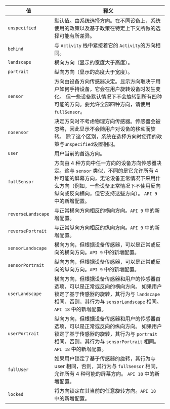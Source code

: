 值 | 释义
--- | ---
`unspecified` | 默认值。由系统选择方向。在不同设备上，系统使用的政策以及基于政策在特定上下文所做的选择可能有所差异。
`behind` | 与 `Activity` 栈中紧接着它的 `Activity`的方向相同。
`landscape` | 横向方向（显示的宽度大于高度）。
`portrait` | 纵向方向（显示的高度大于宽度）。
`sensor` | 方向由设备方向传感器决定。显示方向取决于用户如何手持设备，它会在用户旋转设备时发生变化。 但一些设备默认情况下不会旋转到所有四种可能的方向。要允许全部四种方向，请使用`fullSensor`。
`nosensor` | 决定方向时不考虑物理方向传感器。传感器会被忽略，因此显示不会随用户对设备的移动而旋转。 除了这个区别，系统在选择方向时使用的政策与`unspecified`设置相同。
`user` | 用户当前的首选方向。
`fullSensor` | 方向由 4 种方向中任一方向的设备方向传感器决定。这与 `sensor` 类似，不同的是它允许所有 4 种可能的屏幕方向，无论设备正常情况下采用什么方向（例如，一些设备正常情况下不使用反向纵向或反向横向，但它支持这些方向）。 `API 9` 中的新增配置。
`reverseLandscape` | 与正常横向方向相反的横向方向。`API 9` 中的新增配置。
`reversePortrait` | 与正常纵向方向相反的纵向方向。`API 9` 中的新增配置。
`sensorLandscape` | 横向方向，但根据设备传感器，可以是正常或反向的横向方向。`API 9` 中的新增配置。
`sensorPortrait` | 纵向方向，但根据设备传感器，可以是正常或反向的纵向方向。`API 9` 中的新增配置。
`userLandscape` | 横向方向，但根据设备传感器和用户的传感器首选项，可以是正常或反向的横向方向。 如果用户锁定了基于传感器的旋转，其行为与 `landscape` 相同，否则，其行为与 `sensorLandscape` 相同。`API 18` 中的新增配置。
`userPortrait` | 纵向方向，但根据设备传感器和用户的传感器首选项，可以是正常或反向的纵向方向。 如果用户锁定了基于传感器的旋转，其行为与 `portrait` 相同，否则，其行为与 `sensorPortrait` 相同。`API 18` 中的新增配置。
`fullUser` | 如果用户锁定了基于传感器的旋转，其行为与 user 相同，否则，其行为与 `fullSensor` 相同，允许所有 4 种可能的屏幕方向。 `API 18` 中的新增配置。
`locked` | 将方向锁定在其当前的任意旋转方向。`API 18` 中的新增配置。